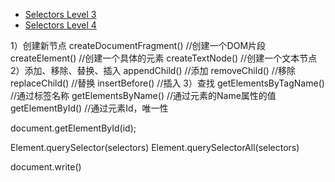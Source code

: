 
- [Selectors Level 3](https://www.w3.org/TR/css3-selectors/)
- [Selectors Level 4](https://www.w3.org/TR/selectors4/)

1）创建新节点
createDocumentFragment() //创建一个DOM片段
createElement() //创建一个具体的元素
createTextNode() //创建一个文本节点
2）添加、移除、替换、插入
appendChild() //添加
removeChild() //移除
replaceChild() //替换
insertBefore() //插入
3）查找
getElementsByTagName() //通过标签名称
getElementsByName() //通过元素的Name属性的值
getElementById() //通过元素Id，唯一性

document.getElementById(id);

Element.querySelector(selectors)
Element.querySelectorAll(selectors)


document.write()
